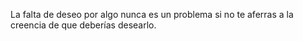 La falta de deseo por algo nunca es un problema si no te aferras a la creencia de que deberías desearlo.
